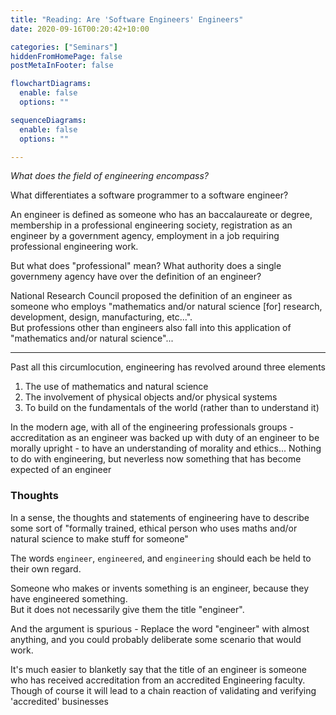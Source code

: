 ```yaml
---
title: "Reading: Are 'Software Engineers' Engineers"
date: 2020-09-16T00:20:42+10:00

categories: ["Seminars"]
hiddenFromHomePage: false
postMetaInFooter: false

flowchartDiagrams:
  enable: false
  options: ""

sequenceDiagrams: 
  enable: false
  options: ""

---
```


_What does the field of engineering encompass?_

What differentiates a software programmer to a software engineer?

An engineer is defined as someone who has an baccalaureate or degree, membership in a professional engineering society, registration as an engineer by a government agency, employment in a job requiring professional engineering work.

But what does "professional" mean? What authority does a single governmeny agency have over the definition of an engineer?

National Research Council proposed the definition of an engineer as someone who employs "mathematics and/or natural science \[for] research, development, design, manufacturing, etc...".  
But professions other than engineers also fall into this application of "mathematics and/or natural science"...

---

Past all this circumlocution, engineering has revolved around three elements

1) The use of mathematics and natural science  
2) The involvement of physical objects and/or physical systems  
3) To build on the fundamentals of the world (rather than to understand it)

In the modern age, with all of the engineering professionals groups - accreditation as an engineer was backed up with duty of an engineer to be morally upright - to have an understanding of morality and ethics... Nothing to do with engineering, but neverless now something that has become expected of an engineer

### Thoughts

In a sense, the thoughts and statements of engineering have to describe some sort of "formally trained, ethical person who uses maths and/or natural science to make stuff for someone"

The words `engineer`, `engineered`, and `engineering` should each be held to their own regard.  

Someone who makes or invents something is an engineer, because they have engineered something.  
But it does not necessarily give them the title "engineer".

And the argument is spurious - Replace the word "engineer" with almost anything, and you could probably deliberate some scenario that would work.

It's much easier to blanketly say that the title of an engineer is someone who has received accreditation from an accredited Engineering faculty. Though of course it will lead to a chain reaction of validating and verifying 'accredited' businesses
